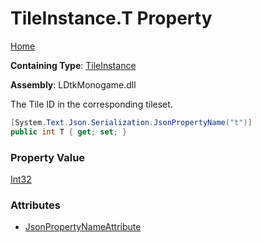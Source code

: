# TileInstance\.T Property

[Home](../../../README.md)

**Containing Type**: [TileInstance](../README.md)

**Assembly**: LDtkMonogame\.dll

  
The Tile ID in the corresponding tileset\.

```csharp
[System.Text.Json.Serialization.JsonPropertyName("t")]
public int T { get; set; }
```

### Property Value

[Int32](https://docs.microsoft.com/en-us/dotnet/api/system.int32)

### Attributes

* [JsonPropertyNameAttribute](https://docs.microsoft.com/en-us/dotnet/api/system.text.json.serialization.jsonpropertynameattribute)

